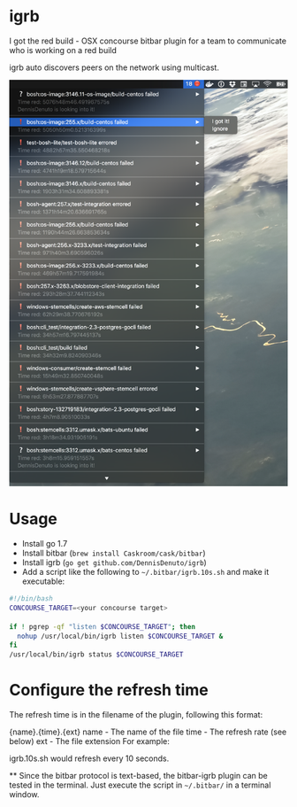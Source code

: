 # igrb
I got the red build - OSX concourse bitbar plugin for a team to communicate who is working on a red build

igrb auto discovers peers on the network using multicast.

![screenshot](igrb.png)

# Usage
* Install go 1.7
* Install bitbar (`brew install Caskroom/cask/bitbar`)
* Install igrb (`go get github.com/DennisDenuto/igrb`)
* Add a script like the following to `~/.bitbar/igrb.10s.sh` and make it executable:

```sh
#!/bin/bash
CONCOURSE_TARGET=<your concourse target>

if ! pgrep -qf "listen $CONCOURSE_TARGET"; then
  nohup /usr/local/bin/igrb listen $CONCOURSE_TARGET &
fi
/usr/local/bin/igrb status $CONCOURSE_TARGET
```

  
# Configure the refresh time

The refresh time is in the filename of the plugin, following this format:

{name}.{time}.{ext}
name - The name of the file
time - The refresh rate (see below)
ext - The file extension
For example:

igrb.10s.sh would refresh every 10 seconds.

** Since the bitbar protocol is text-based, the bitbar-igrb plugin can be tested in the terminal. Just execute the script in `~/.bitbar/` in a terminal window.
